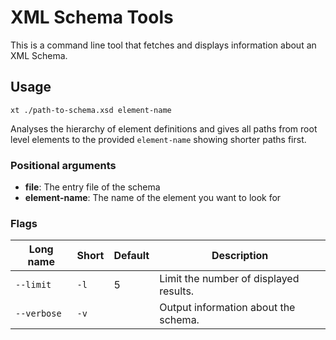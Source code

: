# XML Schema Tools

This is a command line tool that fetches and displays information about an XML Schema.

## Usage

```
xt ./path-to-schema.xsd element-name
```

Analyses the hierarchy of element definitions and gives all paths from root level elements to the provided `element-name` showing shorter paths first.

### Positional arguments

- **file**: The entry file of the schema
- **element-name**: The name of the element you want to look for

### Flags

| Long name   | Short | Default | Description                            |
|-------------|-------|---------|----------------------------------------|
| `--limit`   | `-l`  | 5       | Limit the number of displayed results. |
| `--verbose` | `-v`  |         | Output information about the schema.   |
